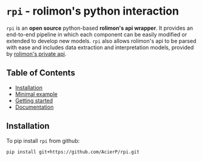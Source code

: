 # `rpi` - rolimon's python interaction

`rpi` is an **open source** python-based **rolimon's api wrapper**. It
provides an end-to-end pipeline in which each component can
be easily modified or extended to develop new models. `rpi` also allows rolimon's api 
to be parsed with ease and includes data extraction and interpretation models, provided by 
[rolimon's private api](http://rolimons.com).

## Table of Contents

* [Installation](#installation)
* [Minimal example](#minimal-example)
* [Getting started](#getting-started)
* [Documentation](#documentation)

## Installation

To pip install `rpi` from github:

```bash
pip install git+https://github.com/AcierP/rpi.git
```
